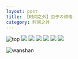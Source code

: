 ```yaml
---
layout: post
title: 【时间之外】虫子の烦恼
category: 时间之外
---
```

![top](http://se6jhw04b.hd-bkt.clouddn.com/img/top-220325-2.png)
![](http://se6jnduj5.hd-bkt.clouddn.com/img/worry-220512-1.jpeg)
![](http://se6jhw04b.hd-bkt.clouddn.com/img/7111700691812_.pic.jpg)
![](http://se6jhw04b.hd-bkt.clouddn.com/img/7121700691928_.pic.jpg)
![](http://se6jhw04b.hd-bkt.clouddn.com/img/7151700698786_.pic.jpg)
![](http://se6jhw04b.hd-bkt.clouddn.com/img/7131700692087_.pic.jpg)
![](http://se6jhw04b.hd-bkt.clouddn.com/img/7141700692188_.pic.jpg)

[//]: # (![]&#40;http://se6jhw04b.hd-bkt.clouddn.com/img/8051700911569_.pic.jpg&#41;)
![wanshan](http://se6jhw04b.hd-bkt.clouddn.com/img/wanshan.png)
  




